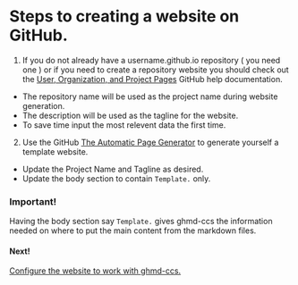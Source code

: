 # Steps to creating a website on GitHub.

1. If you do not already have a username.github.io repository ( you need one ) or if you need to create a repository website you should check out the [User, Organization, and Project Pages](https://help.github.com/articles/user-organization-and-project-pages) GitHub help documentation.
  * The repository name will be used as the project name during website generation.
  * The description will be used as the tagline for the website.
  * To save time input the most relevent data the first time.

2. Use the GitHub [The Automatic Page Generator](https://help.github.com/articles/creating-pages-with-the-automatic-generator/#the-automatic-page-generator) to generate yourself a template website.
  * Update the Project Name and Tagline as desired.
  * Update the body section to contain `Template.` only.
  ### Important!
  Having the body section say `Template.` gives ghmd-ccs the information needed on where to put the main content from the markdown files.


#### Next!
[Configure the website to work with ghmd-ccs.](web-setup.md)
